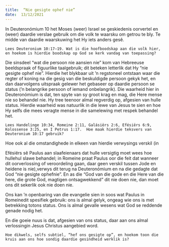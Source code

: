 ```yaml
---
title:  “Nie gesigte ophef nie”
date:  13/12/2021
---
```


In Deuteronómium 10 het Moses (weer) Israel se geskiedenis oorvertel en (weer) daardie verslae gebruik om die volk te waarsku om getrou te bly.  Te midde van daardie waarskuwing het Hy iets anders gesê.

`Lees Deuteronium 10:17–19. Wat is die hoofboodskap aan die volk hier, en hoekom is hierdie boodskap op God se kerk vandag van toepassing?`

Die sinsdeel “wat die persoon nie aansien nie” kom van Hebreeuse beeldspraak of figuurlike taalgebruik; dit beteken letterlik dat Hy “nie gesigte ophef nie”. Hierdie het blykbaar uit ’n regstoneel ontstaan waar die regter of koning na die gesig van die beskuldigde persoon gekyk het, en dan daarvolgens uitspraak gelewer het gebaseer op daardie persoon se status (’n belangrike persoon of iemand onbelangrik). Die waarheid hier in Deuteronómium is dat, ten spyte van sy groot krag en mag, die Here mense nie so behandel nie. Hy tree teenoor almal regverdig op, afgesien van hulle status. Hierdie waarheid was natuurlik in die lewe van Jesus te sien en hoe Hy selfs die mees veragte mense in die samelewing met respek behandel het.

`Lees Handelinge 10:34, Romeine 2:11, Galásiërs 2:6, Efésiërs 6:9, Kolossense 3:25, en I Petrus 1:17.  Hoe maak hierdie teksvers van Deuteronium 10:17 gebruik?`

Hoe ook al die omstandighede in elkeen van hierdie verwysings verskil (in

Efésiërs sê Paulus aan slaafeienaars dat hulle versigtig moet wees hoe hullehul slawe behandel;  in Romeine praat Paulus oor die feit dat wanneer dit oorverlossing of veroordeling gaan, daar geen verskil tussen Jode en heidene is nie),verwys dit terug na Deuteronómium en na die gedagte dat God “nie gesigte ophefnie”. En as die “God van die gode en die Here van die here, die grote God, magtigen ontsagwekkend” dit nie doen nie, dan moet ons dit sekerlik ook nie doen nie.

Ons kan ’n openbaring van die evangelie sien in soos wat Paulus in Romeinedit spesifiek gebruik:  ons is almal gelyk, ongeag wie ons is met betrekking totons status. Ons is almal gevalle wesens wat God se reddende genade nodig het.

En die goeie nuus is dat, afgesien van ons status, daar aan ons almal verlossingin Jesus Christus aangebied word.

`Hoe dikwels, selfs subtiel, “hef ons gesigte op”, en hoekom toon die kruis aan ons hoe sondig daardie gesindheid werklik is?`
